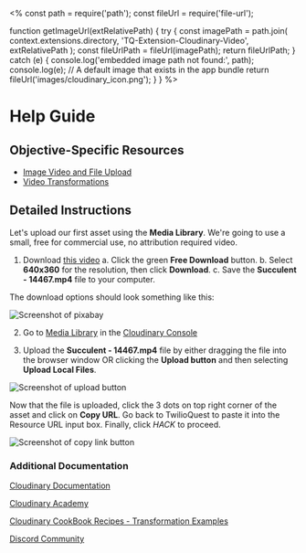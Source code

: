 <%
const path = require('path');
const fileUrl = require('file-url');

function getImageUrl(extRelativePath) {
  try {
    const imagePath = path.join(
      context.extensions.directory,
      'TQ-Extension-Cloudinary-Video',
      extRelativePath
    );
    const fileUrlPath = fileUrl(imagePath);
    return fileUrlPath;
  } catch (e) {
    console.log('embedded image path not found:', path);
    console.log(e);
    // A default image that exists in the app bundle
    return fileUrl('images/cloudinary_icon.png'); 
  }
}
%>

<style>
    img {
        max-width: 250px;
    }
</style>

# Help Guide

## Objective-Specific Resources
* [Image Video and File Upload](https://cloudinary.com/documentation/image_video_and_file_upload?utm_source=twilio&utm_medium=event&utm_campaign=cloudinary-twilioquest-2021)
* [Video Transformations](https://cloudinary.com/documentation/video_manipulation_and_delivery?utm_source=twilio&utm_medium=event&utm_campaign=cloudinary-twilioquest-2021)

## Detailed Instructions
Let's upload our first asset using the **Media Library**. We're going to use a small, free for commercial use, no attribution required video.

1. Download [this video](https://pixabay.com/videos/succulent-lemon-pig-face-flower-14467/)
    a. Click the green **Free Download** button.
    b. Select **640x360** for the resolution, then click **Download**.
    c. Save the **Succulent - 14467.mp4** file to your computer.

The download options should look something like this:

![Screenshot of pixabay](<%=getImageUrl('images/objectives/m2_o1_pixabay.png')%>)

2. Go to [Media Library](https://cloudinary.com/console/media_library?utm_source=twilio&utm_medium=event&utm_campaign=cloudinary-twilioquest-2021) in the [Cloudinary Console](https://cloudinary.com/console?utm_source=twilio&utm_medium=event&utm_campaign=cloudinary-twilioquest-2021) 

3. Upload the **Succulent - 14467.mp4** file by either dragging the file into the browser window OR clicking the **Upload button** and then selecting **Upload Local Files**.

![Screenshot of upload button](<%=getImageUrl('images/objectives/m2_o1_upload.png')%>)

Now that the file is uploaded, click the 3 dots on top right corner of the asset and click on **Copy URL**. Go back to TwilioQuest to paste it into the Resource URL input box. Finally, click _HACK_ to proceed.

![Screenshot of copy link button](<%=getImageUrl('images/objectives/m2_o1_copylink.png')%>)


### Additional Documentation

[Cloudinary Documentation](https://cloudinary.com/documentation?utm_source=twilio&utm_medium=event&utm_campaign=cloudinary-twilioquest-2021)

[Cloudinary Academy](https://training.cloudinary.com?utm_source=twilio&utm_medium=event&utm_campaign=cloudinary-twilioquest-2021)

[Cloudinary CookBook Recipes - Transformation Examples](https://cloudinary.com/cookbook?utm_source=twilio&utm_medium=event&utm_campaign=cloudinary-twilioquest-2021)

[Discord Community](https://discord.gg/CCsubwFbvd)